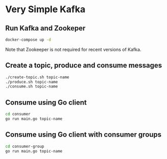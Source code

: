 # Very Simple Kafka

## Run Kafka and Zookeper

```bash
docker-compose up -d
```

Note that Zookeeper is not required for recent versions of Kafka.

## Create a topic, produce and consume messages

```bash
./create-topic.sh topic-name
./produce.sh topic-name
./consume.sh topic-name
```

## Consume using Go client

```bash
cd consumer
go run main.go topic-name
```

## Consume using Go client with consumer groups

```bash
cd consumer-group
go run main.go topic-name
```

